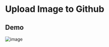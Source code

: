 # Upload Image to Github

## Demo
![image](https://user-images.githubusercontent.com/61211600/214065100-6854b2cd-6c68-44c2-b298-a5a7c2888262.png)
